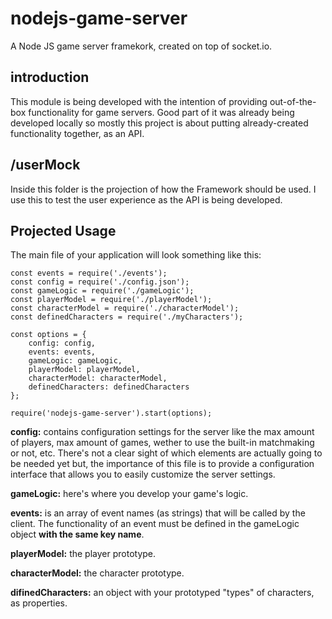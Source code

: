 # nodejs-game-server
A Node JS game server framekork, created on top of socket.io.

## introduction
This module is being developed with the intention of providing out-of-the-box functionality for game servers. Good part of it was already being developed locally so mostly this project is about putting already-created functionality together, as an API.

## /userMock
Inside this folder is the projection of how the Framework should be used. I use this to test the user experience as the API is being developed.

## Projected Usage
The main file of your application will look something like this:

```
const events = require('./events');
const config = require('./config.json');
const gameLogic = require('./gameLogic');
const playerModel = require('./playerModel');
const characterModel = require('./characterModel');
const definedCharacters = require('./myCharacters');

const options = {
	config: config,
	events: events,
	gameLogic: gameLogic,
	playerModel: playerModel,
	characterModel: characterModel,
	definedCharacters: definedCharacters
};

require('nodejs-game-server').start(options);
```

**config:** contains configuration settings for the server like the max amount of players, max amount of games, wether to use the built-in matchmaking or not, etc. There's not a clear sight of which elements are actually going to be needed yet but, the importance of this file is to provide a configuration interface that allows you to easily customize the server settings.

**gameLogic:** here's where you develop your game's logic.

**events:** is an array of event names (as strings) that will be called by the client. The functionality of an event must be defined in the gameLogic object **with the same key name**.

**playerModel:** the player prototype.

**characterModel:** the character prototype.

**difinedCharacters:** an object with your prototyped "types" of characters, as properties.




